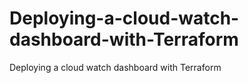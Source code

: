 # Deploying-a-cloud-watch-dashboard-with-Terraform
Deploying a cloud watch dashboard with Terraform

